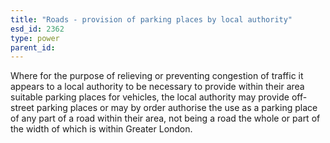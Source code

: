 ```yaml
---
title: "Roads - provision of parking places by local authority"
esd_id: 2362
type: power
parent_id:  
---
```


Where for the purpose of relieving or preventing congestion of traffic it appears to a local authority to be necessary to provide within their area suitable parking places for vehicles, the local authority may provide off-street parking places or may by order authorise the use as a parking place of any part of a road within their area, not being a road the whole or part of the width of which is within Greater London.

